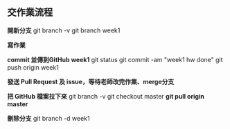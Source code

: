 ## 交作業流程

**開新分支**
git branch -v
git branch week1

**寫作業**

**commit 並傳到GitHub week1**
git status
git commit -am "week1 hw done"
git push origin week1

**發送 Pull Request 及 issue，等待老師改完作業、merge分支**

**把 GitHub 檔案拉下來**
git branch -v
git checkout master
**git pull origin master**

**刪除分支**
git branch -d week1
